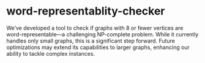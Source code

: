 # word-representablity-checker
We’ve developed a tool to check if graphs with 8 or fewer vertices are word-representable—a challenging NP-complete problem. While it currently handles only small graphs, this is a significant step forward. Future optimizations may extend its capabilities to larger graphs, enhancing our ability to tackle complex instances.
